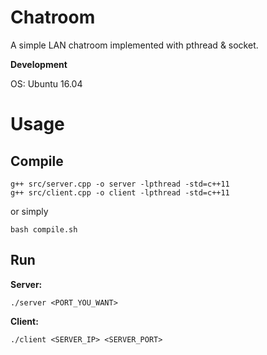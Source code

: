 # Chatroom
A simple LAN chatroom implemented with pthread & socket.

**Development**

OS: Ubuntu 16.04


# Usage

## Compile

```
g++ src/server.cpp -o server -lpthread -std=c++11
g++ src/client.cpp -o client -lpthread -std=c++11
```

or simply

```
bash compile.sh
```

## Run

**Server:**

```
./server <PORT_YOU_WANT>
```

**Client:**

```
./client <SERVER_IP> <SERVER_PORT>
```
